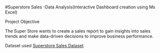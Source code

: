 #Superstore Sales -Data Analysis(Interactive Dashboard creation using Ms Excel)

Project Objective

The Super Store wants to create a sales report to gain insights into sales trends and make data-driven decisions to improve business performance.

Dataset used
<a href="https://github.com/Rajeshwari45-0/Data-Analysis-Dashboard/blob/main/SuperStore%20Sales%20DataSet.xlsx">Superstore Sales Dataset</a>


